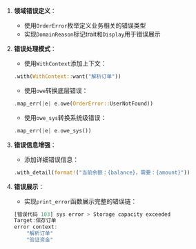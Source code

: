 1. **领域错误定义**：
   - 使用`OrderError`枚举定义业务相关的错误类型
   - 实现`DomainReason`标记trait和`Display`用于错误展示

2. **错误处理模式**：
   - 使用`WithContext`添加上下文：
   ```rust
   .with(WithContext::want("解析订单"))
   ```
   - 使用`owe`转换底层错误：
   ```rust
   .map_err(|e| e.owe(OrderError::UserNotFound))
   ```
   - 使用`owe_sys`转换系统级错误：
   ```rust
   .map_err(|e| e.owe_sys())
   ```

3. **错误信息增强**：
   - 添加详细错误信息：
   ```rust
   .with_detail(format!("当前余额：{balance}，需要：{amount}"))
   ```

4. **错误展示**：
   - 实现`print_error`函数展示完整的错误链：
   ```rust
   [错误代码 103] sys error > Storage capacity exceeded
   Target:保存订单
   error context:
       "解析订单"
       "验证资金"
